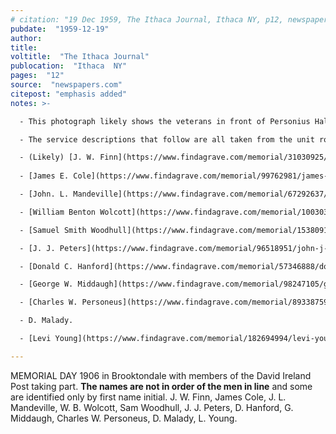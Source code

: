 ```yaml
---
# citation: "19 Dec 1959, The Ithaca Journal, Ithaca NY, p12, newspapers.com."
pubdate:  "1959-12-19"
author: 
title: 
voltitle:  "The Ithaca Journal"
publocation:  "Ithaca  NY"
pages:  "12"
source:  "newspapers.com"
citepost: "emphasis added"
notes: >-

  - This photograph likely shows the veterans in front of Personius Hall at present day 559 Brooktondale Road. From Molly Adams' research notes in the Caroline History Room: "Walker Personius was a Civil War veteran and the village postmaster in 1882. He seems to have been the owner of Mott's original store which he called Personius Hall. The building had a large meeting space on the second floor, with seats that folded down from the wall. Memorial Day (then called Decoration Day) processions always formed in front of that building (see photo) and perhaps the David Ireland Post of Civil War Veterans met in that building. It seems clear that the post office was still at 559 Brooktondale Road in 1882." I don't know what photo was being referenced in the preceding passage. From "Tour 3 - P8" in A Drive-by Tour of the Town of Caroline: "1st Post Office & store, left -- 559 Brooktondale Road. We think this building was build by Mr. Mott, who owned most of the land at that time. ...The G.A.R. lined up here to march to the [Quick, presently Brookton] cemetery to put flowers on the graves. There was a tannery between this house and the next before 1853 owned by Silsbury & [Edward] Lounsbery." Walker Personius and Edward Lounsbery were also charter members of the Congregational Church of Mott's Corners, presently called Caroline Valley Community Church, and were instrumental in its formation. George Richardson, who appears to have worked for Edward Mills at a time when Edward was Postmaster, eventually started his own grocery business in "the old Personius store" starting May 1897.

  - The service descriptions that follow are all taken from the unit rosters of the respective regiments found on the New York State Military Museum and Veterans Research Center website, accessed Summer 2022.

  - (Likely) [J. W. Finn](https://www.findagrave.com/memorial/31030925/j-w-finn) (unknown to 0f Dec 1898). 33rd Infantry Regiment. "FLINN , JOHN.—Age , 33 years. Enlisted, May 22, 1861, at Elmira , to serve two years; mustered in as private, Co. 0, same , date; mustered out with company, June 2, 1863, at Geneva, N . Y. ; also borne as Finn."
  
  - [James E. Cole](https://www.findagrave.com/memorial/99762981/james-e-cole) (Aug 1844 to 1909). 144th Infantry Regiment. "COLE , JAME S E.—Age , 20 years. Enlisted, February 24, 1861, at Colchester, to serve three years; mustered in as private , Co . K, February 29, 1861; mustered out, May 31, 1865, at hospital, Albany, N . Y ."

  - [John. L. Mandeville](https://www.findagrave.com/memorial/67292637/john-mandeville) (1836 to 29 Nov 1907). 50th Engineer Regiment. "MANDERVILLE , JOHN H.—Age, 21 years. Enlisted, September 6, 1861, at Caroline; mustered in as corporal, Co. G, September 6, 1861, to serve three years; discharged for disability, January 4,1862, at Washington, D. C." Despite the spelling difference, I believe there is enough corroborating evidence to make this identification.

  - [William Benton Wolcott](https://www.findagrave.com/memorial/100303590/william-benton-wolcott) (06 Oct 1832 to 25 Feb 1911). 137th Infantry Regiment. "WOLCOTT, WILLIAM B.—Age, 28 years. Enlisted, August 21, 1862, at Caroline, to serve three years; mustered in as sergeant, Co. K, August 23, 1862; promoted first sergeant, June 24, 1863; mustered out with company, June 9, 1865,” near Bladensburg, Md."

  - [Samuel Smith Woodhull](https://www.findagrave.com/memorial/153809194/samuel-smith-woodhull) (Apr 1842 to 27 Dec 1917). 21st Cavalry Regiment. "WOODHULL, SAMUEL.—Age, 21 years. Enlisted, July 27, 1863, at Ithaca; mustered in as private, Co. B, August 28,1863, to serve three years; mustered out with company, June 28, 1866, at Denver, Col." His obituary notes that he was quartermaster of the David Ireland Post, GAR, for over 35 years. "In the war he was a member of Company B, of the 21st New York Cavalry, and is believed to have been the last surviving on who served under General Phil Sheridan." (28 Dec 1917 Ithaca Daily News, Ithaca NY, p5.) In the journals of George Jansen, 23 Feb 1917, he notes "Sam Woodhull fixing porch columns at Mills’ store." 

  - [J. J. Peters](https://www.findagrave.com/memorial/96518951/john-j-peters) (07 Aug 1825 to 28 Dec 1907). 15th Cavalry Regiment. "PETERS, JOHN J.—Age, 39 years. Enlisted, September 3, 1864, at Caroline; mustered in as private, Co. G, September 3, 1864, to serve three years; mustered out, June 12, 1865, at Alexandria, Va." His obituary notes that he "died at the home of his daughter, Mrs. John L. Mandeville."

  - [Donald C. Hanford](https://www.findagrave.com/memorial/57346888/donald-c-hanford) (01 Apr 1827 to 03 Apr 1913). 179th Infantry Regiment. "HANFORD, DON C—Age, 36 years. Enlisted, September 1, 1864, at Caroline, to serve one year; mustered in as private, Co. B, September 3, 1864; promoted corporal, January 1, 1865; mustered out with company, June 8,1865, near Alexandria, Va."

  - [George W. Middaugh](https://www.findagrave.com/memorial/98247105/george-w-middaugh) (Oct 1838 to 05 Mar 1924). 5th Cavalry Regiment. "MIDDAUGH , GEO. W., see Meddaugh, Geo. ...  MEDDAUGH, GEO.—Age, 23 years. Enlisted, November 11, 1861, at Halsey Valley ; mustered in as private, Co. G, November 15, 1861, to serve three years; discharged by expiration term of service, no date; also borne as Middaugh, Geo. W ."

  - [Charles W. Personeus](https://www.findagrave.com/memorial/89338759/charles-w-personius) (1840 to 02 Feb 1924). 50th Engineer Regiment. "PERSONIUS, CHARLES W.—Age, 22 years. Enlisted, August 25, 1862, at Millport; mustered in as private, Co. G, August 25, 1862, to serve three years; promoted corporal, February 16, 1863; sergeant, March 4, 1864; mustered out with company, June 13, 1865, at Fort Barry, Va." 

  - D. Malady.

  - [Levi Young](https://www.findagrave.com/memorial/182694994/levi-young) (1837 to 1916). 64th Infantry Regiment. "YOUNG, LEVI.—Age, 22 years. Enlisted, September 10, 1861, at Ithaca, to serve three years; mustered in as private, Co. H, September 16, 1861; transferred to Co. E, December 10, 1861; re-enlisted as a veteran, February 22, 1864; mustered out with company, July 14, 1865, near Washington, D . C."

---
```

MEMORIAL DAY 1906 in Brooktondale with members of the David Ireland Post taking part. **The names are not in order of the men in line** and some are identified only by first name initial. J. W. Finn, James Cole, J. L. Mandeville, W. B. Wolcott, Sam Woodhull, J. J. Peters, D. Hanford, G. Middaugh, Charles W. Personeus, D. Malady, L. Young.

